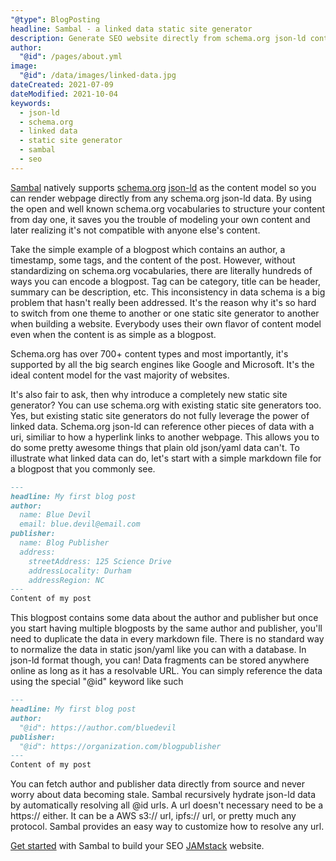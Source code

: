 ```yaml
---
"@type": BlogPosting
headline: Sambal - a linked data static site generator
description: Generate SEO website directly from schema.org json-ld content 
author:
  "@id": /pages/about.yml
image:
  "@id": /data/images/linked-data.jpg
dateCreated: 2021-07-09
dateModified: 2021-10-04
keywords: 
  - json-ld
  - schema.org
  - linked data
  - static site generator
  - sambal
  - seo
---
```


[Sambal](https://sambal.dev) natively supports [schema.org](https://schema.org/) [json-ld](https://json-ld.org/) as the content model so you can render webpage directly from any schema.org json-ld data.  By using the open and well known schema.org vocabularies to structure your content from day one, it saves you the trouble of modeling your own content and later realizing it's not compatible with anyone else's content.

Take the simple example of a blogpost which contains an author, a timestamp, some tags, and the content of the post.  However, without standardizing on schema.org vocabularies, there are literally hundreds of ways you can encode a blogpost.  Tag can be category, title can be header, summary can be description, etc.  This inconsistency in data schema is a big problem that hasn't really been addressed.  It's the reason why it's so hard to switch from one theme to another or one static site generator to another when building a website.  Everybody uses their own flavor of content model even when the content is as simple as a blogpost.

Schema.org has over 700+ content types and most importantly, it's supported by all the big search engines like Google and Microsoft.  It's the ideal content model for the vast majority of websites.

It's also fair to ask, then why introduce a completely new static site generator?  You can use schema.org with existing static site generators too.  Yes, but existing static site generators do not fully leverage the power of linked data.  Schema.org json-ld can reference other pieces of data with a uri, similiar to how a hyperlink links to another webpage.  This allows you to do some pretty awesome things that plain old json/yaml data can't.  To illustrate what linked data can do, let's start with a simple markdown file for a blogpost that you commonly see.

```md
---
headline: My first blog post
author:
  name: Blue Devil
  email: blue.devil@email.com
publisher:
  name: Blog Publisher
  address:
    streetAddress: 125 Science Drive
    addressLocality: Durham
    addressRegion: NC
---
Content of my post
```

This blogpost contains some data about the author and publisher but once you start having multiple blogposts by the same author and publisher, you'll need to duplicate the data in every markdown file.  There is no standard way to normalize the data in static json/yaml like you can with a database.  In json-ld format though, you can!  Data fragments can be stored anywhere online as long as it has a resolvable URL.  You can simply reference the data using the special "@id" keyword like such

```md
---
headline: My first blog post
author:
  "@id": https://author.com/bluedevil
publisher:
  "@id": https://organization.com/blogpublisher
---
Content of my post
```

You can fetch author and publisher data directly from source and never worry about data becoming stale.  Sambal recursively hydrate json-ld data by automatically resolving all @id urls.  A url doesn't necessary need to be a https:// either.  It can be a AWS s3:// url, ipfs:// url, or pretty much any protocol.  Sambal provides an easy way to customize how to resolve any url.

[Get started](https://www.sambal.dev/docs/get-started/) with Sambal to build your SEO [JAMstack](https://jamstack.org/) website.
